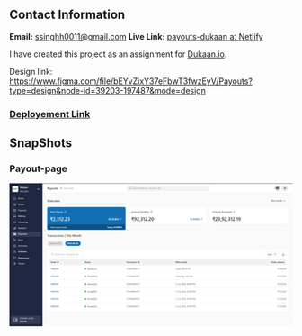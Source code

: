 ## Contact Information

**Email:** ssinghh0011@gmail.com
**Live Link:** [payouts-dukaan at Netlify](https://main--inspiring-pithivier-0f4619.netlify.app)

I have created this project as an assignment for [Dukaan.io](https://dukaan.io/).

Design link: https://www.figma.com/file/bEYvZixY37eFbwT3fwzEyV/Payouts?type=design&node-id=39203-197487&mode=design

### [Deployement Link](https://main--inspiring-pithivier-0f4619.netlify.app)



## SnapShots

### Payout-page

![Screenshot (1500)](https://github.com/Shivamsinghbarman/Dukaan-Payouts/blob/main/public/dash_og.png)
